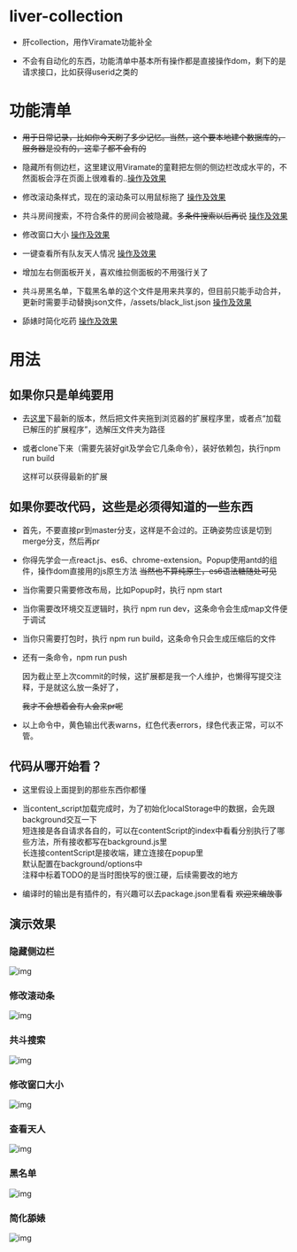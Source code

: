 # liver-collection 

* 肝collection，用作Viramate功能补全  

* 不会有自动化的东西，功能清单中基本所有操作都是直接操作dom，剩下的是请求接口，比如获得userid之类的
# 功能清单
* ~~用于日常记录，比如你今天刷了多少记忆。当然，这个要本地建个数据库的，服务器是没有的，这辈子都不会有的~~  

* 隐藏所有侧边栏，这里建议用Viramate的童鞋把左侧的侧边栏改成水平的，不然面板会浮在页面上很难看的..[操作及效果](#隐藏侧边栏)  
* 修改滚动条样式，现在的滚动条可以用鼠标拖了  [操作及效果](#修改滚动条)  
* 共斗房间搜索，不符合条件的房间会被隐藏。~~多条件搜索以后再说~~  [操作及效果](#共斗搜索)  
* 修改窗口大小  [操作及效果](#修改窗口大小)  
* 一键查看所有队友天人情况  [操作及效果](#查看天人)  
* 增加左右侧面板开关，喜欢维拉侧面板的不用强行关了  
* 共斗房黑名单，下载黑名单的这个文件是用来共享的，但目前只能手动合并，更新时需要手动替换json文件，/assets/black_list.json  [操作及效果](#黑名单)  
* 舔婊时简化吃药  [操作及效果](#简化舔婊)  
# 用法
## 如果你只是单纯要用
* 
  去[这里](https://github.com/zy410419243/Liver-collection/releases)下最新的版本，然后把文件夹拖到浏览器的扩展程序里，或者点“加载已解压的扩展程序”，选解压文件夹为路径  

* 或者clone下来（需要先装好git及学会它几条命令），装好依赖包，执行npm run build
  
  这样可以获得最新的扩展  

## 如果你要改代码，这些是必须得知道的一些东西
* 首先，不要直接pr到master分支，这样是不会过的。正确姿势应该是切到merge分支，然后再pr

* 你得先学会一点react.js、es6、chrome-extension。Popup使用antd的组件，操作dom直接用的js原生方法 ~~当然也不算纯原生，es6语法糖随处可见~~
  
* 当你需要只需要修改布局，比如Popup时，执行 npm start

* 当你需要改环境交互逻辑时，执行 npm run dev，这条命令会生成map文件便于调试
  
* 当你只需要打包时，执行 npm run build，这条命令只会生成压缩后的文件
  
* 还有一条命令，npm run push
  
  因为截止至上次commit的时候，这扩展都是我一个人维护，也懒得写提交注释，于是就这么放一条好了，
  
  ~~我才不会想着会有人会来pr呢~~
  
* 以上命令中，黄色输出代表warns，红色代表errors，绿色代表正常，可以不管。  

## 代码从哪开始看？  

* 这里假设上面提到的那些东西你都懂  

* 当content_script加载完成时，为了初始化localStorage中的数据，会先跟background交互一下  
  短连接是各自请求各自的，可以在contentScript的index中看看分别执行了哪些方法，所有接收都写在background.js里  
  长连接contentScript是接收端，建立连接在popup里  
  默认配置在background/options中  
  注释中标着TODO的是当时图快写的很江硬，后续需要改的地方  
* 编译时的输出是有插件的，有兴趣可以去package.json里看看 ~~欢迎来编故事~~  

## 演示效果

### 隐藏侧边栏
![img](./img/hideSlide.gif) 

### 修改滚动条
![img](./img/changeScroll.gif) 

### 共斗搜索
![img](./img/coopraidSearch.gif) 

### 修改窗口大小
![img](./img/changeFrameSize.gif) 

### 查看天人
![img](./img/checkCharacters.gif) 

### 黑名单
![img](./img/checkBlackList.gif)  

### 简化舔婊
![img](./img/simpleBattle.gif)  